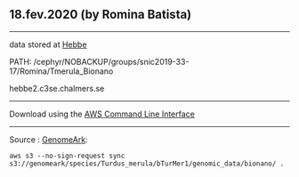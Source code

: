## 18.fev.2020 (by Romina Batista)
_________

data stored at [Hebbe](https://www.c3se.chalmers.se/about/Hebbe/) 

PATH: /cephyr/NOBACKUP/groups/snic2019-33-17/Romina/Tmerula_Bionano

hebbe2.c3se.chalmers.se
___________

Download using the [AWS Command Line Interface](https://docs.aws.amazon.com/cli/latest/userguide/cli-chap-install.html)
___________

Source : [GenomeArk](https://vgp.github.io/genomeark/Turdus_merula/):

```aws s3 --no-sign-request sync s3://genomeark/species/Turdus_merula/bTurMer1/genomic_data/bionano/ . ```
